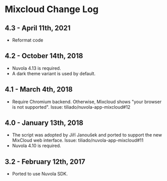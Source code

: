 Mixcloud Change Log
===================

4.3 - April 11th, 2021
----------------------

 * Reformat code

4.2 - October 14th, 2018
------------------------

  * Nuvola 4.13 is required.
  * A dark theme variant is used by default.

4.1 - March 4th, 2018
---------------------

 * Require Chromium backend. Otherwise, Mixcloud shows "your browser is not supported".
   Issue: tiliado/nuvola-app-mixcloud#12

4.0 - January 13th, 2018
----------------------
  * The script was adopted by Jiří Janoušek and ported to support the new MixCloud web interface.
    Issue: tiliado/nuvola-app-mixcloud#11
  * Nuvola 4.10 is required.

3.2 - February 12th, 2017
-------------------------

  * Ported to use Nuvola SDK.
